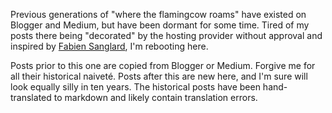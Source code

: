 <!--# set var="title" value="Reboot" -->
<!--# set var="date" value="2019-04-14" -->

<!--# include file="include/top.html" -->

Previous generations of "where the flamingcow roams" have existed on Blogger and Medium, but have been dormant for some time. Tired of my posts there being "decorated" by the hosting provider without approval and inspired by [Fabien Sanglard](https://fabiensanglard.net/bloated/index.html), I'm rebooting here.

Posts prior to this one are copied from Blogger or Medium. Forgive me for all their historical naiveté. Posts after this are new here, and I'm sure will look equally silly in ten years. The historical posts have been hand-translated to markdown and likely contain translation errors.

<!--# include file="include/bottom.html" -->

